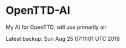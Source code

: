 # OpenTTD-AI
My AI for OpenTTD, will use primarily air

Latest backup: Sun Aug 25 07:11:01 UTC 2019
